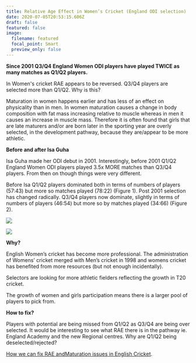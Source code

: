 ```yaml
---
title: Relative Age Effect in Women’s Cricket (England ODI selection)
date: 2020-07-05T20:53:15.606Z
draft: false
featured: false
image:
  filename: featured
  focal_point: Smart
  preview_only: false
---
```

**Since 2001 Q3/Q4 England Women ODI players have played TWICE as many matches as Q1/Q2 players.**

In Women's cricket RAE appears to be reversed. Q3/Q4 players are selected more than Q1/Q2. Why is this?

Maturation in women happens earlier and has less of an effect on physicality than in men. In women maturation causes a change in body composition with fat mass increasing relative to muscle whereas in men it causes an increase in muscle mass. Therefore it is often found that girls that are late maturers and/or are born later in the sporting year are overly selected, in the development pathway, because they are/appear to be more athletic.

**Before and after Isa Guha**

Isa Guha made her ODI debut in 2001. Interestingly, before 2001 Q1/Q2 England Women ODI players played 3.5x MORE matches than Q3/Q4 players. From then on though things were very different.

Before Isa Q1/Q2 players dominated both in terms of numbers of players (57:43) but more so matches played (78:22) (Figure 1). Post 2001 selection has changed radically. Q3/Q4 players now dominate, slightly in terms of numbers of players (46:54) but more so by matches played (34:66) (Figure 2).

![](matchesbyqtrenglandwomenodipre2001.png)

![](copy-of-matchesbyqtrenglandwomenodipost2001.png)

**Why?**

English Women’s cricket has become more professional. The administration of Womens’ cricket merged with Men’s cricket in 1998 and womens cricket has benefited from more resources (but not enough incidentally).

Selectors are looking for more athletic fielders reflecting the growth in T20 cricket.

The growth of women and girls participation means there is a larger pool of players to pick from.

**How to fix?**

Players with potential are being missed from Q1/Q2 as Q3/Q4 are being over selected. It would be interesting to see what RAE there is in the pathway ie. England Academy and the new Regional centres. Why are Q1/Q2 being deselected/rejected?

[How we can fix RAE andMaturation issues in English Cricket](https://onemoresummer.co.uk/post/how-we-can-fix-rae-and-maturation-issues-in-english-cricket/).